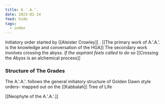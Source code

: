 ```yaml
---
title: A.'.A.'.
date: 2023-02-14
feed: hide
tags:
  - index
---
```


Initiatory order started by [[Aleister Crowley]] . 
[[The primary work of A.’.A.’. is the knowledge and conversation of the HGA]]
The secondary work involves crossing the abyss. *If the aspirant feels called to do so*
[[Crossing the Abyss is an alchemical process]]

### Structure of The Grades
The A.'.A.'. follows the general initiatory structure of Golden Dawn style orders- mapped out on the [[Kabbalah]] Tree of Life

[[Neophyte of the A.'.A.'.]]
